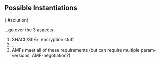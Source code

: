 ## Possible Instantiations
{:#solution}

...go over the 3 aspects

1. SHACL/ShEx, encryption stuff
2. ...
3. AMFs meet all of these requirements (but can require multiple param-versions, AMF-negotiation?)
